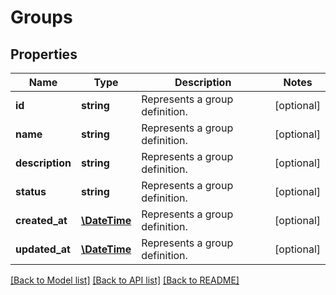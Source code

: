 # Groups

## Properties
Name | Type | Description | Notes
------------ | ------------- | ------------- | -------------
**id** | **string** | Represents a group definition. | [optional] 
**name** | **string** | Represents a group definition. | [optional] 
**description** | **string** | Represents a group definition. | [optional] 
**status** | **string** | Represents a group definition. | [optional] 
**created_at** | [**\DateTime**](\DateTime.md) | Represents a group definition. | [optional] 
**updated_at** | [**\DateTime**](\DateTime.md) | Represents a group definition. | [optional] 

[[Back to Model list]](../README.md#documentation-for-models) [[Back to API list]](../README.md#documentation-for-api-endpoints) [[Back to README]](../README.md)


